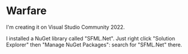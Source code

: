 # Warfare

I'm creating it on Visual Studio Community 2022.

I installed a NuGet library called "SFML.Net". Just right click "Solution Explorer" then "Manage NuGet Packages": search for "SFML.Net" there.

